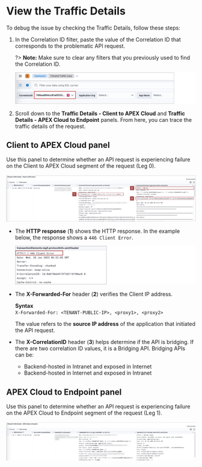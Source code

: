 # View the Traffic Details

To debug the issue by checking the Traffic Details, follow these steps:

1. In the Correlation ID filter, paste the value of the Correlation ID that corresponds to the problematic API request. 

    ?> **Note:** Make sure to clear any filters that you previously used to find the Correlation ID.

    ![paste correlation ID](/./images/dashboard-correlationid-filter.png) 

1. Scroll down to the **Traffic Details - Client to APEX Cloud** and **Traffic Details - APEX Cloud to Endpoint** panels. From here, you can trace the traffic details of the request.


## Client to APEX Cloud panel

Use this panel to determine whether an API request is experiencing failure on the Client to APEX Cloud segment of the request (Leg 0).<br><br>
    ![client-to-apex](/images/trafficdetails-clienttoapex.png) 

- The **HTTP response** (**1**) shows the HTTP response. In the example below, the response shows a `446 Client Error`.

    ![client-to-apex](/images/trafficdetails-clienttoapex-error.png) 

- The **X-Forwarded-For** header (**2**) verifies the Client IP address.

    **Syntax**<br>
    `X-Forwarded-For: <TENANT-PUBLIC-IP>, <proxy1>, <proxy2>`

    The <TENANT-PUBLIC-IP> value refers to the **source IP address** of the application that initiated the API request.

- The **X-CorrelationID** header (**3**) helps determine if the API is bridging. If there are two correlation ID values, it is a Bridging API. Bridging APIs can be:
    - Backend-hosted in Intranet and exposed in Internet
    - Backend-hosted in Internet and exposed in Intranet

## APEX Cloud to Endpoint panel

Use this panel to determine whether an API request is experiencing failure on the APEX Cloud to Endpoint segment of the request (Leg 1).<br><br>
![apex-to-endpoint](/images/trafficdetails-apextoendpoint.png) 


<!--
# Verify the API request to the endpoint

To verify the client or application that has made a request to the APEX Cloud API endpoint, you can check the **X-Forwarded-For** header. 

1. Filter the traffic trace logs by the correlation ID. You can refer to the steps in [View the API Traffic Trace](/docs/logs/view-the-traffic-trace.md).


2. Locate the header in the **transactionElements.leg0.protocolInfo.recvHeader** column in the Traffic Details panel.


![traffic-trace-message](/images/dashboard-traffic-details-header.png) 

**Syntax**<br>
`X-Forwarded-For: <client>, <proxy1>, <proxy2>`

The `<client>` value refers to the source IP address of the application that initiated the API request to the APEX Cloud endpoint.

-->